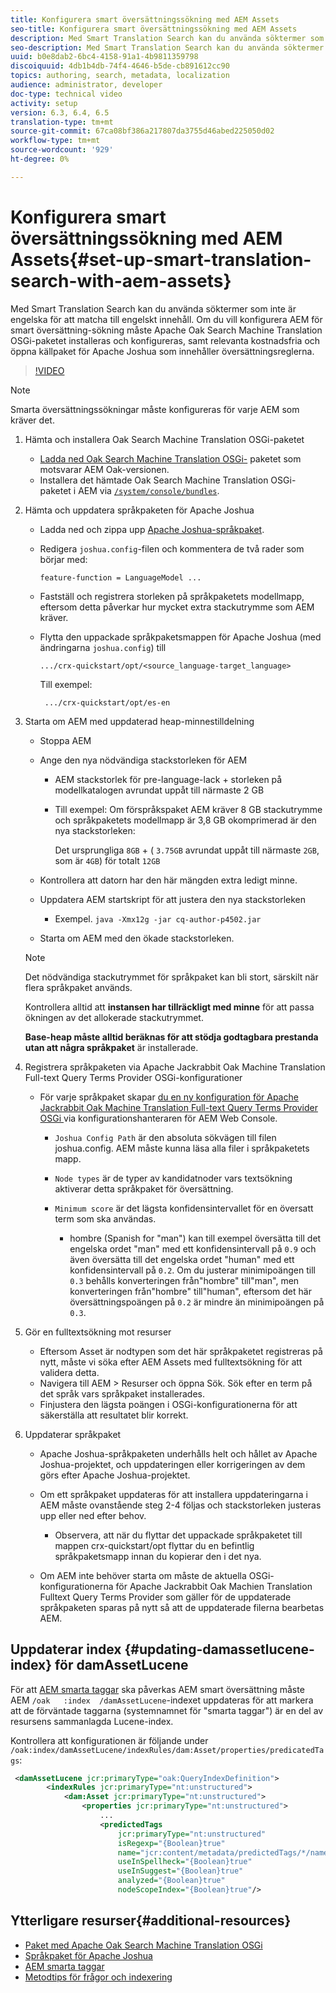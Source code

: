 ```yaml
---
title: Konfigurera smart översättningssökning med AEM Assets
seo-title: Konfigurera smart översättningssökning med AEM Assets
description: Med Smart Translation Search kan du använda söktermer som inte är engelska för att matcha till engelskt innehåll. Om du vill konfigurera AEM för smart översättning-sökning måste Apache Oak Search Machine Translation OSGi-paketet installeras och konfigureras, samt relevanta kostnadsfria och öppna källpaket för Apache Joshua som innehåller översättningsreglerna.
seo-description: Med Smart Translation Search kan du använda söktermer som inte är engelska för att matcha till engelskt innehåll. Om du vill konfigurera AEM för smart översättning-sökning måste Apache Oak Search Machine Translation OSGi-paketet installeras och konfigureras, samt relevanta kostnadsfria och öppna källpaket för Apache Joshua som innehåller översättningsreglerna.
uuid: b0e8dab2-6bc4-4158-91a1-4b9811359798
discoiquuid: 4db1b4db-74f4-4646-b5de-cb891612cc90
topics: authoring, search, metadata, localization
audience: administrator, developer
doc-type: technical video
activity: setup
version: 6.3, 6.4, 6.5
translation-type: tm+mt
source-git-commit: 67ca08bf386a217807da3755d46abed225050d02
workflow-type: tm+mt
source-wordcount: '929'
ht-degree: 0%

---
```



# Konfigurera smart översättningssökning med AEM Assets{#set-up-smart-translation-search-with-aem-assets}

Med Smart Translation Search kan du använda söktermer som inte är engelska för att matcha till engelskt innehåll. Om du vill konfigurera AEM för smart översättning-sökning måste Apache Oak Search Machine Translation OSGi-paketet installeras och konfigureras, samt relevanta kostnadsfria och öppna källpaket för Apache Joshua som innehåller översättningsreglerna.

>[!VIDEO](https://video.tv.adobe.com/v/21291/?quality=9&learn=on)

>[!NOTE]
>
>Smarta översättningssökningar måste konfigureras för varje AEM som kräver det.

1. Hämta och installera Oak Search Machine Translation OSGi-paketet
   * [Ladda ned Oak Search Machine Translation OSGi-](https://search.maven.org/#search%7Cgav%7C1%7Cg%3A%22org.apache.jackrabbit%22%20AND%20a%3A%22oak-search-mt%22) paketet som motsvarar AEM Oak-versionen.
   * Installera det hämtade Oak Search Machine Translation OSGi-paketet i AEM via [ `/system/console/bundles`](http://localhost:4502/system/console/bundles).

2. Hämta och uppdatera språkpaketen för Apache Joshua
   * Ladda ned och zippa upp [Apache Joshua-språkpaket](https://cwiki.apache.org/confluence/display/JOSHUA/Language+Packs).
   * Redigera `joshua.config`-filen och kommentera de två rader som börjar med:

      ```
      feature-function = LanguageModel ...
      ```

   * Fastställ och registrera storleken på språkpaketets modellmapp, eftersom detta påverkar hur mycket extra stackutrymme som AEM kräver.
   * Flytta den uppackade språkpaketsmappen för Apache Joshua (med ändringarna `joshua.config`) till

      ```
      .../crx-quickstart/opt/<source_language-target_language>
      ```

      Till exempel:

      ```
       .../crx-quickstart/opt/es-en
      ```

3. Starta om AEM med uppdaterad heap-minnestilldelning
   * Stoppa AEM
   * Ange den nya nödvändiga stackstorleken för AEM

      * AEM stackstorlek för pre-language-lack + storleken på modellkatalogen avrundat uppåt till närmaste 2 GB
      * Till exempel: Om förspråkspaket AEM kräver 8 GB stackutrymme och språkpaketets modellmapp är 3,8 GB okomprimerad är den nya stackstorleken:

         Det ursprungliga `8GB` + ( `3.75GB` avrundat uppåt till närmaste `2GB`, som är `4GB`) för totalt `12GB`
   * Kontrollera att datorn har den här mängden extra ledigt minne.
   * Uppdatera AEM startskript för att justera den nya stackstorleken

      * Exempel. `java -Xmx12g -jar cq-author-p4502.jar`
   * Starta om AEM med den ökade stackstorleken.

   >[!NOTE]
   >
   >Det nödvändiga stackutrymmet för språkpaket kan bli stort, särskilt när flera språkpaket används.
   >
   >
   >Kontrollera alltid att **instansen har tillräckligt med minne** för att passa ökningen av det allokerade stackutrymmet.
   >
   >
   >**Base-heap måste alltid beräknas för att stödja godtagbara prestanda utan att några språkpaket** är installerade.

4. Registrera språkpaketen via Apache Jackrabbit Oak Machine Translation Full-text Query Terms Provider OSGi-konfigurationer

   * För varje språkpaket skapar [du en ny konfiguration för Apache Jackrabbit Oak Machine Translation Full-text Query Terms Provider OSGi ](http://localhost:4502/system/console/configMgr/org.apache.jackrabbit.oak.plugins.index.mt.MTFulltextQueryTermsProviderFactory) via konfigurationshanteraren för AEM Web Console.

      * `Joshua Config Path` är den absoluta sökvägen till filen joshua.config. AEM måste kunna läsa alla filer i språkpaketets mapp.
      * `Node types` är de typer av kandidatnoder vars textsökning aktiverar detta språkpaket för översättning.
      * `Minimum score` är det lägsta konfidensintervallet för en översatt term som ska användas.

         * hombre (Spanish for &quot;man&quot;) kan till exempel översätta till det engelska ordet &quot;man&quot; med ett konfidensintervall på `0.9` och även översätta till det engelska ordet &quot;human&quot; med ett konfidensintervall på `0.2`. Om du justerar minimipoängen till `0.3` behålls konverteringen från&quot;hombre&quot; till&quot;man&quot;, men konverteringen från&quot;hombre&quot; till&quot;human&quot;, eftersom det här översättningspoängen på `0.2` är mindre än minimipoängen på `0.3`.

5. Gör en fulltextsökning mot resurser
   * Eftersom Asset är nodtypen som det här språkpaketet registreras på nytt, måste vi söka efter AEM Assets med fulltextsökning för att validera detta.
   * Navigera till AEM > Resurser och öppna Sök. Sök efter en term på det språk vars språkpaket installerades.
   * Finjustera den lägsta poängen i OSGi-konfigurationerna för att säkerställa att resultatet blir korrekt.

6. Uppdaterar språkpaket
   * Apache Joshua-språkpaketen underhålls helt och hållet av Apache Joshua-projektet, och uppdateringen eller korrigeringen av dem görs efter Apache Joshua-projektet.
   * Om ett språkpaket uppdateras för att installera uppdateringarna i AEM måste ovanstående steg 2-4 följas och stackstorleken justeras upp eller ned efter behov.

      * Observera, att när du flyttar det uppackade språkpaketet till mappen crx-quickstart/opt flyttar du en befintlig språkpaketsmapp innan du kopierar den i det nya.
   * Om AEM inte behöver starta om måste de aktuella OSGi-konfigurationerna för Apache Jackrabbit Oak Machien Translation Fulltext Query Terms Provider som gäller för de uppdaterade språkpaketen sparas på nytt så att de uppdaterade filerna bearbetas AEM.


## Uppdaterar index {#updating-damassetlucene-index} för damAssetLucene

För att [AEM smarta taggar](https://helpx.adobe.com/experience-manager/6-3/assets/using/touch-ui-smart-tags.html) ska påverkas AEM smart översättning måste AEM `/oak   :index  /damAssetLucene`-indexet uppdateras för att markera att de förväntade taggarna (systemnamnet för &quot;smarta taggar&quot;) är en del av resursens sammanlagda Lucene-index.

Kontrollera att konfigurationen är följande under `/oak:index/damAssetLucene/indexRules/dam:Asset/properties/predicatedTags`:

```xml
 <damAssetLucene jcr:primaryType="oak:QueryIndexDefinition">
        <indexRules jcr:primaryType="nt:unstructured">
            <dam:Asset jcr:primaryType="nt:unstructured">
                <properties jcr:primaryType="nt:unstructured">
                    ...
                    <predictedTags
                        jcr:primaryType="nt:unstructured"
                        isRegexp="{Boolean}true"
                        name="jcr:content/metadata/predictedTags/*/name"
                        useInSpellheck="{Boolean}true"
                        useInSuggest="{Boolean}true"
                        analyzed="{Boolean}true"
                        nodeScopeIndex="{Boolean}true"/>
```

## Ytterligare resurser{#additional-resources}

* [Paket med Apache Oak Search Machine Translation OSGi](https://search.maven.org/#search%7Cgav%7C1%7Cg%3A%22org.apache.jackrabbit%22%20AND%20a%3A%22oak-search-mt%22)
* [Språkpaket för Apache Joshua](https://cwiki.apache.org/confluence/display/JOSHUA/Language+Packs)
* [AEM smarta taggar](https://helpx.adobe.com/experience-manager/6-3/assets/using/touch-ui-smart-tags.html)
* [Metodtips för frågor och indexering](https://helpx.adobe.com/experience-manager/6-5/sites/deploying/using/best-practices-for-queries-and-indexing.html)